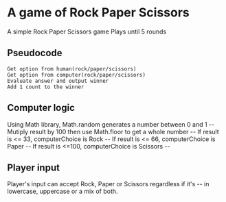 # A game of Rock Paper Scissors
A simple Rock Paper Scissors game
Plays until 5 rounds

## Pseudocode
```
Get option from human(rock/paper/scissors)
Get option from computer(rock/paper/scissors)
Evaluate answer and output winner
Add 1 count to the winner
```

## Computer logic
Using Math library, Math.random generates a number between 0 and 1 --
Mutiply result by 100 then use Math.floor to get a whole number --
If result is <= 33, computerChoice is Rock --
If result is <= 66, computerChoice is Paper --
If result is <=100, computerChoice is Scissors --

## Player input
Player's input can accept Rock, Paper or Scissors regardless if it's --
in lowercase, uppercase or a mix of both.


